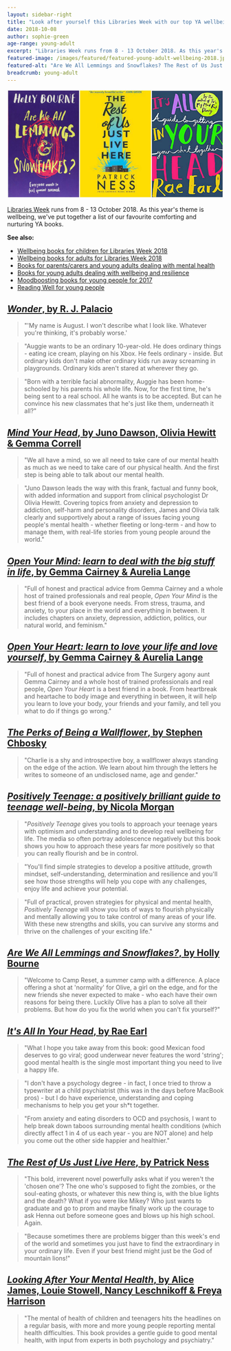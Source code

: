 ```yaml
---
layout: sidebar-right
title: "Look after yourself this Libraries Week with our top YA wellbeing picks"
date: 2018-10-08
author: sophie-green
age-range: young-adult
excerpt: "Libraries Week runs from 8 - 13 October 2018. As this year's theme is wellbeing, we've put together a list of our favourite comforting and nurturing YA books."
featured-image: /images/featured/featured-young-adult-wellbeing-2018.jpg
featured-alt: "Are We All Lemmings and Snowflakes? The Rest of Us Just Live Here, It's All In Your Head"
breadcrumb: young-adult
---
```


![Are We All Lemmings and Snowflakes? The Rest of Us Just Live Here, It's All In Your Head](/images/featured/featured-young-adult-wellbeing-2018.jpg)

[Libraries Week](http://www.librariesweek.org.uk/) runs from 8 - 13 October 2018. As this year's theme is wellbeing, we've put together a list of our favourite comforting and nurturing YA books.

**See also:**

* [Wellbeing books for children for Libraries Week 2018](/parents-carers-and-children/childrens-ya-books/childrens-wellbeing-2018/)
* [Wellbeing books for adults for Libraries Week 2018](/new-suggestions/articles/wellbeing-2018/)
* [Books for parents/carers and young adults dealing with mental health](/parents-carers-and-children/parenting-advice-books-to-help-with-raising-a-family/child-family-problems/ya-mental-health/)
* [Books for young adults dealing with wellbeing and resilience](/parents-carers-and-children/parenting-advice-books-to-help-with-raising-a-family/child-family-problems/ya-wellbeing-resilience/)
* [Moodboosting books for young people for 2017](/health/lists/health-lists/moodboosting-books-for-children-2017/)
* [Reading Well for young people](/health/lists/health-lists/reading-well-for-young-people/)

## [<cite>Wonder</cite>, by R. J. Palacio](https://suffolk.spydus.co.uk/cgi-bin/spydus.exe/ENQ/OPAC/BIBENQ?BRN=2102472)

> "'My name is August. I won't describe what I look like. Whatever you're thinking, it's probably worse.'

> "Auggie wants to be an ordinary 10-year-old. He does ordinary things - eating ice cream, playing on his Xbox. He feels ordinary - inside. But ordinary kids don't make other ordinary kids run away screaming in playgrounds. Ordinary kids aren't stared at wherever they go.

> "Born with a terrible facial abnormality, Auggie has been home-schooled by his parents his whole life. Now, for the first time, he's being sent to a real school. All he wants is to be accepted. But can he convince his new classmates that he's just like them, underneath it all?"

## [<cite>Mind Your Head</cite>, by Juno Dawson, Olivia Hewitt & Gemma Correll](https://suffolk.spydus.co.uk/cgi-bin/spydus.exe/ENQ/OPAC/BIBENQ?BRN=1896983)

> "We all have a mind, so we all need to take care of our mental health as much as we need to take care of our physical health. And the first step is being able to talk about our mental health.

> "Juno Dawson leads the way with this frank, factual and funny book, with added information and support from clinical psychologist Dr Olivia Hewitt. Covering topics from anxiety and depression to addiction, self-harm and personality disorders, James and Olivia talk clearly and supportively about a range of issues facing young people's mental health - whether fleeting or long-term - and how to manage them, with real-life stories from young people around the world."

## [<cite>Open Your Mind: learn to deal with the big stuff in life</cite>, by Gemma Cairney & Aurelia Lange](https://suffolk.spydus.co.uk/cgi-bin/spydus.exe/ENQ/OPAC/BIBENQ?BRN=2408851)

> "Full of honest and practical advice from Gemma Cairney and a whole host of trained professionals and real people, <cite>Open Your Mind</cite> is the best friend of a book everyone needs. From stress, trauma, and anxiety, to your place in the world and everything in between. It includes chapters on anxiety, depression, addiction, politics, our natural world, and feminism."

## [<cite>Open Your Heart: learn to love your life and love yourself</cite>, by Gemma Cairney & Aurelia Lange](https://suffolk.spydus.co.uk/cgi-bin/spydus.exe/ENQ/OPAC/BIBENQ?BRN=2305957)

> "Full of honest and practical advice from The Surgery agony aunt Gemma Cairney and a whole host of trained professionals and real people, <cite>Open Your Heart</cite> is a best friend in a book. From heartbreak and heartache to body image and everything in between, it will help you learn to love your body, your friends and your family, and tell you what to do if things go wrong."

## [<cite>The Perks of Being a Wallflower</cite>, by Stephen Chbosky](https://suffolk.spydus.co.uk/cgi-bin/spydus.exe/ENQ/OPAC/BIBENQ?BRN=1313938)

> "Charlie is a shy and introspective boy, a wallflower always standing on the edge of the action. We learn about him through the letters he writes to someone of an undisclosed name, age and gender."

## [<cite>Positively Teenage: a positively brilliant guide to teenage well-being</cite>, by Nicola Morgan](https://suffolk.spydus.co.uk/cgi-bin/spydus.exe/ENQ/OPAC/BIBENQ?BRN=2359194)

> "<cite>Positively Teenage</cite> gives you tools to approach your teenage years with optimism and understanding and to develop real wellbeing for life. The media so often portray adolescence negatively but this book shows you how to approach these years far more positively so that you can really flourish and be in control.

> "You'll find simple strategies to develop a positive attitude, growth mindset, self-understanding, determination and resilience and you'll see how those strengths will help you cope with any challenges, enjoy life and achieve your potential.

> "Full of practical, proven strategies for physical and mental health, <cite>Positively Teenage</cite> will show you lots of ways to flourish physically and mentally allowing you to take control of many areas of your life. With these new strengths and skills, you can survive any storms and thrive on the challenges of your exciting life."

## [<cite>Are We All Lemmings and Snowflakes?</cite>, by Holly Bourne](https://suffolk.spydus.co.uk/cgi-bin/spydus.exe/ENQ/OPAC/BIBENQ?BRN=2403252)

> "Welcome to Camp Reset, a summer camp with a difference. A place offering a shot at 'normality' for Olive, a girl on the edge, and for the new friends she never expected to make - who each have their own reasons for being there. Luckily Olive has a plan to solve all their problems. But how do you fix the world when you can't fix yourself?"

## [<cite>It's All In Your Head</cite>, by Rae Earl](https://suffolk.spydus.co.uk/cgi-bin/spydus.exe/ENQ/OPAC/BIBENQ?BRN=2187824)

> "What I hope you take away from this book: good Mexican food deserves to go viral; good underwear never features the word 'string'; good mental health is the single most important thing you need to live a happy life.

> "I don't have a psychology degree - in fact, I once tried to throw a typewriter at a child psychiatrist (this was in the days before MacBook pros) - but I do have experience, understanding and coping mechanisms to help you get your sh*t together.

> "From anxiety and eating disorders to OCD and psychosis, I want to help break down taboos surrounding mental health conditions (which directly affect 1 in 4 of us each year - you are NOT alone) and help you come out the other side happier and healthier."

## [<cite>The Rest of Us Just Live Here</cite>, by Patrick Ness](https://suffolk.spydus.co.uk/cgi-bin/spydus.exe/ENQ/OPAC/BIBENQ?BRN=1958138)

> "This bold, irreverent novel powerfully asks what if you weren't the 'chosen one'? The one who's supposed to fight the zombies, or the soul-eating ghosts, or whatever this new thing is, with the blue lights and the death? What if you were like Mikey? Who just wants to graduate and go to prom and maybe finally work up the courage to ask Henna out before someone goes and blows up his high school. Again.

> "Because sometimes there are problems bigger than this week's end of the world and sometimes you just have to find the extraordinary in your ordinary life. Even if your best friend might just be the God of mountain lions!"

## [<cite>Looking After Your Mental Health</cite>, by Alice James, Louie Stowell, Nancy Leschnikoff & Freya Harrison](https://suffolk.spydus.co.uk/cgi-bin/spydus.exe/ENQ/OPAC/BIBENQ?BRN=2390954)

> "The mental of health of children and teenagers hits the headlines on a regular basis, with more and more young people reporting mental health difficulties. This book provides a gentle guide to good mental health, with input from experts in both psychology and psychiatry."
